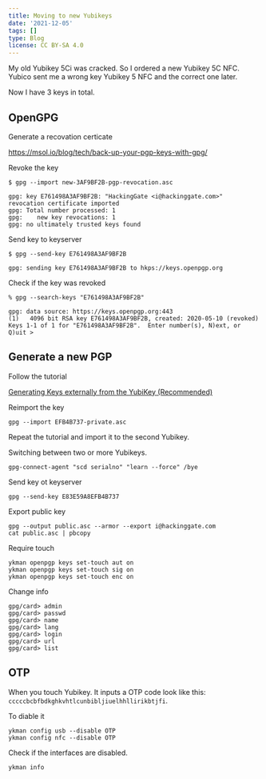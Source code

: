 ```yaml
---
title: Moving to new Yubikeys
date: '2021-12-05'
tags: []
type: Blog
license: CC BY-SA 4.0
---
```


My old Yubikey 5Ci was cracked. So I ordered a new Yubikey 5C NFC. Yubico sent me a wrong key Yubikey 5 NFC and the correct one later.

Now I have 3 keys in total.

## OpenGPG

Generate a recovation certicate

https://msol.io/blog/tech/back-up-your-pgp-keys-with-gpg/

Revoke the key

```
$ gpg --import new-3AF9BF2B-pgp-revocation.asc

gpg: key E761498A3AF9BF2B: "HackingGate <i@hackinggate.com>" revocation certificate imported
gpg: Total number processed: 1
gpg:    new key revocations: 1
gpg: no ultimately trusted keys found
```

Send key to keyserver

```
$ gpg --send-key E761498A3AF9BF2B

gpg: sending key E761498A3AF9BF2B to hkps://keys.openpgp.org
```

Check if the key was revoked

```
% gpg --search-keys "E761498A3AF9BF2B"

gpg: data source: https://keys.openpgp.org:443
(1)	  4096 bit RSA key E761498A3AF9BF2B, created: 2020-05-10 (revoked)
Keys 1-1 of 1 for "E761498A3AF9BF2B".  Enter number(s), N)ext, or Q)uit > 
```

## Generate a new PGP

Follow the tutorial

[Generating Keys externally from the YubiKey (Recommended)](https://support.yubico.com/hc/en-us/articles/360013790259-Using-Your-YubiKey-with-OpenPGP)

Reimport the key

```
gpg --import EFB4B737-private.asc
```

Repeat the tutorial and import it to the second Yubikey.

Switching between two or more Yubikeys.

```
gpg-connect-agent "scd serialno" "learn --force" /bye
```

Send key ot keyserver
```
gpg --send-key E83E59A8EFB4B737
```

Export public key
```
gpg --output public.asc --armor --export i@hackinggate.com
cat public.asc | pbcopy
```

Require touch

```
ykman openpgp keys set-touch aut on
ykman openpgp keys set-touch sig on
ykman openpgp keys set-touch enc on
```

Change info

```
gpg/card> admin
gpg/card> passwd
gpg/card> name
gpg/card> lang
gpg/card> login
gpg/card> url
gpg/card> list
```

## OTP

When you touch Yubikey. It inputs a OTP code look like this: `cccccbcbfbdkghkvhtlcunbibljiuelhhllirikbtjfi`.

To diable it

```
ykman config usb --disable OTP
ykman config nfc --disable OTP
```

Check if the interfaces are disabled.
```
ykman info
```

